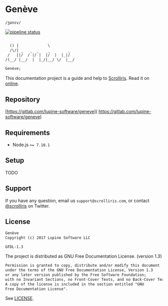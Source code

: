 # Genève

`/ʒənɛv/`

[![pipeline status][ci-build]][commit]


```txt

  () |             \
  /\/| _   _  _    _        _
 /   ||/  / |/ |  |/  |  |_|/
/(__/ |__/  |  |_/|__/ \/  |__/

Genève;
```

This documentation project is a guide and help to [Scrolliris](
https://about.scrolliris.com/). Read it on [online](
https://doc.scrolliris.com/).


## Repository

[https://gitlab.com/lupine-software/geneve](
https://gitlab.com/lupine-software/geneve)


## Requirements

* Node.js `>= 7.10.1`


## Setup

TODO


## Support

If you have any question, email us `support@scrolliris.com`, or
contact [@scrolliris](https://twitter.com/scrolliris) on Twitter.


## License

```txt
Genève
Copyright (c) 2017 Lupine Software LLC
```

`GFDL-1.3`

The project is distributed as GNU Free Documentation License. (version 1.3)

```txt
Permission is granted to copy, distribute and/or modify this document
under the terms of the GNU Free Documentation License, Version 1.3
or any later version published by the Free Software Foundation;
with no Invariant Sections, no Front-Cover Texts, and no Back-Cover Texts.
A copy of the license is included in the section entitled "GNU
Free Documentation License".
```

See [LICENSE](LICENSE).


[ci-build]: https://gitlab.com/lupine-software/geneve/badges/master/build.svg
[commit]: https://gitlab.com/lupine-software/geneve/commits/master
